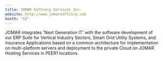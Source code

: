 ```yaml
---
title: JOMAR Softcorp Services Inc.
website: http://www.jomarsoftcorp.com
booth: "12"
---
```


JOMAR integrates 'Next Generation IT' with the software development of our ERP Suite for Vertical Industry Sectors, Smart Grid Utility Systems, and insurance Applications based on a common architecture for implementation on multi-platform servers and deployment to the private Cloud on JOMAR Hosting Services in PEER1 locations.
